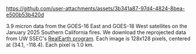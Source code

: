 

https://github.com/user-attachments/assets/3b341a87-97d4-4824-8bea-e500b53b420d


3.9 micron data from the GOES-16 East and GOES-18 West satellites on the January 2025 Southern California fires.
We download the reprojected data from UW SSEC's [RealEarth program](https://realearth.ssec.wisc.edu/).
Each image is 128x128 pixels, centered at (34.1, -118.4). Each pixel is 1.0 km.
